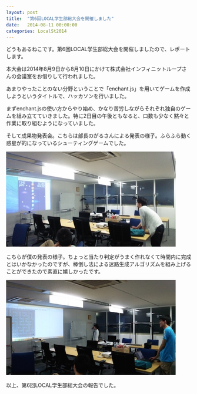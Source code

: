 ```yaml
---
layout: post
title:  "第6回LOCAL学生部総大会を開催しました"
date:   2014-08-11 00:00:00
categories: LocalSt2014
---
```


どうもあるねこです。第6回LOCAL学生部総大会を開催しましたので、レポートします。

本大会は2014年8月9日から8月10日にかけて株式会社インフィニットループさんの会議室をお借りして行われました。

あまりやったことのない分野ということで「enchant.js」を用いてゲームを作成しようというタイトルで、ハッカソンを行いました。

まずenchant.jsの使い方からやり始め、かなり苦労しながらそれぞれ独自のゲームを組み立てていきました。特に2日目の午後ともなると、口数も少なく黙々と作業に取り組むようになっていました。

そして成果物発表会。こちらは部長のがるさんによる発表の様子。ふらふら動く惑星が的になっているシューティングゲームでした。

![pic](/static/img/localSt2014/DSC_0216.JPG)

こちらが僕の発表の様子。ちょっと当たり判定がうまく作れなくて時間内に完成とはいかなかったのですが、棒倒し法による迷路生成アルゴリズムを組み上げることができたので素直に嬉しかったです。

![pic](/static/img/localSt2014/DSC_0218.JPG)

以上、第6回LOCAL学生部総大会の報告でした。
